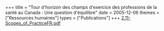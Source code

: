 +++
title = "Tour d'horizon des champs d'exercice des professions de la santé au Canada : Une question d'équilibre"
date = 2005-12-06
themes = ["Ressources humaines"]
types = ["Publications"]
+++
[2.11-Scopes_of_PracticeFR.pdf](/files/2.11-Scopes_of_PracticeFR.pdf)
